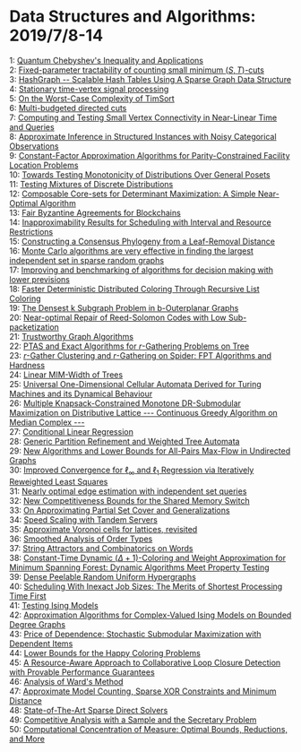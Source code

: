 # Data Structures and Algorithms: 2019/7/8-14  
1: [Quantum Chebyshev's Inequality and Applications](https://doi.org/10.48550/arXiv.1807.06456)  
2: [Fixed-parameter tractability of counting small minimum $(S,T)$-cuts](https://doi.org/10.48550/arXiv.1907.02353)  
3: [HashGraph -- Scalable Hash Tables Using A Sparse Graph Data Structure](https://doi.org/10.48550/arXiv.1907.02900)  
4: [Stationary time-vertex signal processing](https://doi.org/10.48550/arXiv.1611.00255)  
5: [On the Worst-Case Complexity of TimSort](https://doi.org/10.48550/arXiv.1805.08612)  
6: [Multi-budgeted directed cuts](https://doi.org/10.48550/arXiv.1810.06848)  
7: [Computing and Testing Small Vertex Connectivity in Near-Linear Time and  Queries](https://doi.org/10.48550/arXiv.1905.05329)  
8: [Approximate Inference in Structured Instances with Noisy Categorical  Observations](https://doi.org/10.48550/arXiv.1907.00141)  
9: [Constant-Factor Approximation Algorithms for Parity-Constrained Facility  Location Problems](https://doi.org/10.48550/arXiv.1907.03129)  
10: [Towards Testing Monotonicity of Distributions Over General Posets](https://doi.org/10.48550/arXiv.1907.03182)  
11: [Testing Mixtures of Discrete Distributions](https://doi.org/10.48550/arXiv.1907.03190)  
12: [Composable Core-sets for Determinant Maximization: A Simple Near-Optimal  Algorithm](https://doi.org/10.48550/arXiv.1907.03197)  
13: [Fair Byzantine Agreements for Blockchains](https://doi.org/10.48550/arXiv.1907.03437)  
14: [Inapproximability Results for Scheduling with Interval and Resource  Restrictions](https://doi.org/10.48550/arXiv.1907.03526)  
15: [Constructing a Consensus Phylogeny from a Leaf-Removal Distance](https://doi.org/10.48550/arXiv.1705.05295)  
16: [Monte Carlo algorithms are very effective in finding the largest  independent set in sparse random graphs](https://doi.org/10.48550/arXiv.1904.02231)  
17: [Improving and benchmarking of algorithms for decision making with lower  previsions](https://doi.org/10.48550/arXiv.1906.12215)  
18: [Faster Deterministic Distributed Coloring Through Recursive List  Coloring](https://doi.org/10.48550/arXiv.1907.03797)  
19: [The Densest k Subgraph Problem in b-Outerplanar Graphs](https://doi.org/10.48550/arXiv.1907.03863)  
20: [Near-optimal Repair of Reed-Solomon Codes with Low Sub-packetization](https://doi.org/10.48550/arXiv.1907.03931)  
21: [Trustworthy Graph Algorithms](https://doi.org/10.48550/arXiv.1907.04065)  
22: [PTAS and Exact Algorithms for $r$-Gathering Problems on Tree](https://doi.org/10.48550/arXiv.1907.04087)  
23: [$r$-Gather Clustering and $r$-Gathering on Spider: FPT Algorithms and  Hardness](https://doi.org/10.48550/arXiv.1907.04088)  
24: [Linear MIM-Width of Trees](https://doi.org/10.48550/arXiv.1907.04132)  
25: [Universal One-Dimensional Cellular Automata Derived for Turing Machines  and its Dynamical Behaviour](https://doi.org/10.48550/arXiv.1907.04211)  
26: [Multiple Knapsack-Constrained Monotone DR-Submodular Maximization on  Distributive Lattice --- Continuous Greedy Algorithm on Median Complex ---](https://doi.org/10.48550/arXiv.1907.04279)  
27: [Conditional Linear Regression](https://doi.org/10.48550/arXiv.1806.02326)  
28: [Generic Partition Refinement and Weighted Tree Automata](https://doi.org/10.48550/arXiv.1811.08850)  
29: [New Algorithms and Lower Bounds for All-Pairs Max-Flow in Undirected  Graphs](https://doi.org/10.48550/arXiv.1901.01412)  
30: [Improved Convergence for $\ell_\infty$ and $\ell_1$ Regression via  Iteratively Reweighted Least Squares](https://doi.org/10.48550/arXiv.1902.06391)  
31: [Nearly optimal edge estimation with independent set queries](https://doi.org/10.48550/arXiv.1907.04381)  
32: [New Competitiveness Bounds for the Shared Memory Switch](https://doi.org/10.48550/arXiv.1907.04399)  
33: [On Approximating Partial Set Cover and Generalizations](https://doi.org/10.48550/arXiv.1907.04413)  
34: [Speed Scaling with Tandem Servers](https://doi.org/10.48550/arXiv.1907.04498)  
35: [Approximate Voronoi cells for lattices, revisited](https://doi.org/10.48550/arXiv.1907.04630)  
36: [Smoothed Analysis of Order Types](https://doi.org/10.48550/arXiv.1907.04645)  
37: [String Attractors and Combinatorics on Words](https://doi.org/10.48550/arXiv.1907.04660)  
38: [Constant-Time Dynamic $(\Delta+1)$-Coloring and Weight Approximation for  Minimum Spanning Forest: Dynamic Algorithms Meet Property Testing](https://doi.org/10.48550/arXiv.1907.04745)  
39: [Dense Peelable Random Uniform Hypergraphs](https://doi.org/10.48550/arXiv.1907.04749)  
40: [Scheduling With Inexact Job Sizes: The Merits of Shortest Processing  Time First](https://doi.org/10.48550/arXiv.1907.04824)  
41: [Testing Ising Models](https://doi.org/10.48550/arXiv.1612.03147)  
42: [Approximation Algorithms for Complex-Valued Ising Models on Bounded  Degree Graphs](https://doi.org/10.48550/arXiv.1806.11282)  
43: [Price of Dependence: Stochastic Submodular Maximization with Dependent  Items](https://doi.org/10.48550/arXiv.1905.09719)  
44: [Lower Bounds for the Happy Coloring Problems](https://doi.org/10.48550/arXiv.1906.05422)  
45: [A Resource-Aware Approach to Collaborative Loop Closure Detection with  Provable Performance Guarantees](https://doi.org/10.48550/arXiv.1907.04904)  
46: [Analysis of Ward's Method](https://doi.org/10.48550/arXiv.1907.05094)  
47: [Approximate Model Counting, Sparse XOR Constraints and Minimum Distance](https://doi.org/10.48550/arXiv.1907.05121)  
48: [State-of-The-Art Sparse Direct Solvers](https://doi.org/10.48550/arXiv.1907.05309)  
49: [Competitive Analysis with a Sample and the Secretary Problem](https://doi.org/10.48550/arXiv.1907.05350)  
50: [Computational Concentration of Measure: Optimal Bounds, Reductions, and  More](https://doi.org/10.48550/arXiv.1907.05401)  